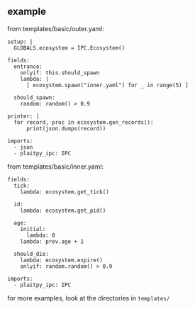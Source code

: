 ## example


from templates/basic/outer.yaml:

```
setup: |
  GLOBALS.ecosystem = IPC.Ecosystem()

fields:
  entrance:
    onlyif: this.should_spawn
    lambda: |
      [ ecosystem.spawn("inner.yaml") for _ in range(5) ]

  should_spawn:
    random: random() > 0.9

printer: |
  for record, proc in ecosystem.gen_records():
      print(json.dumps(record))

imports:
  - json
  - plaitpy_ipc: IPC
```


from templates/basic/inner.yaml:

```
fields:
  tick:
    lambda: ecosystem.get_tick()

  id:
    lambda: ecosystem.get_pid()

  age:
    initial:
      lambda: 0
    lambda: prev.age + 1

  should_die:
    lambda: ecosystem.expire()
    onlyif: random.random() > 0.9

imports:
  - plaitpy_ipc: IPC
```


for more examples, look at the directories in `templates/`
